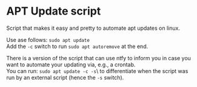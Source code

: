 # APT Update script
Script that makes it easy and pretty to automate apt updates on linux.

Use ase follows:
`sudo apt update`\
Add the `-c` switch to run `sudo apt autoremove` at the end.

There is a version of the script that can use ntfy to inform you in case you want to automate your updating via, e.g., a crontab.\
You can run: `sudo apt update -c -s`\ to differentiate when the script was run by an external script (hence the `-s` switch).
